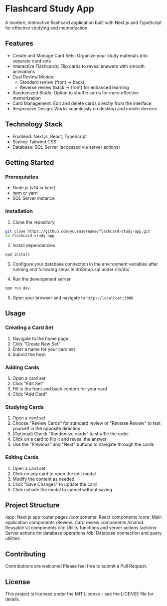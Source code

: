 # Flashcard Study App

A modern, interactive flashcard application built with Next.js and TypeScript for effective studying and memorization.

## Features

- Create and Manage Card Sets: Organize your study materials into separate card sets
- Interactive Flashcards: Flip cards to reveal answers with smooth animations
- Dual Review Modes:
  - Standard review (front → back)
  - Reverse review (back → front) for enhanced learning
- Randomized Study: Option to shuffle cards for more effective memorization
- Card Management: Edit and delete cards directly from the interface
- Responsive Design: Works seamlessly on desktop and mobile devices

## Technology Stack

- Frontend: Next.js, React, TypeScript
- Styling: Tailwind CSS
- Database: SQL Server (accessed via server actions)

## Getting Started

### Prerequisites

- Node.js (v14 or later)
- npm or yarn
- SQL Server instance

### Installation

1. Clone the repository

```bash
git clone https://github.com/yourusername/flashcard-study-app.git
cd flashcard-study-app
```

2. Install dependencies

```bash
npm install
```

3. Configure your database connection in the environment variables after running and following steps in dbSetup.sql under /lib/db/

4. Run the development server

```bash
npm run dev
```

5. Open your browser and navigate to `http://localhost:3000`

## Usage

### Creating a Card Set

1. Navigate to the home page
2. Click "Create New Set"
3. Enter a name for your card set
4. Submit the form

### Adding Cards

1. Open a card set
2. Click "Edit Set"
3. Fill in the front and back content for your card
4. Click "Add Card"

### Studying Cards

1. Open a card set
2. Choose "Review Cards" for standard review or "Reverse Review" to test yourself in the opposite direction
3. (Optional) Check "Randomize cards" to shuffle the order
4. Click on a card to flip it and reveal the answer
5. Use the "Previous" and "Next" buttons to navigate through the cards

### Editing Cards

1. Open a card set
2. Click on any card to open the edit modal
3. Modify the content as needed
4. Click "Save Changes" to update the card
5. Click outside the modal to cancel without saving

## Project Structure

/app: Next.js app router pages
/components: React components
/core: Main application components
/Review: Card review components
/shared: Reusable UI components
/lib: Utility functions and server actions
/actions: Server actions for database operations
/db: Database connection and query utilities

## Contributing

Contributions are welcome! Please feel free to submit a Pull Request.

## License

This project is licensed under the MIT License - see the LICENSE file for details.
